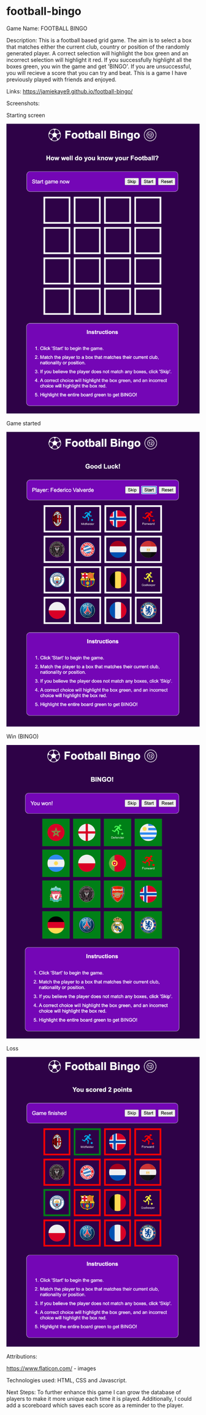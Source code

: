 # football-bingo

Game Name: FOOTBALL BINGO

Description: This is a football based grid game. The aim is to select a box that matches either the current club, country or position of the randomly generated player. A correct selection will highlight the box green and an incorrect selection will highlight it red. If you successfully highlight all the boxes green, you win the game and get 'BINGO'. If you are unsuccessful, you will recieve a score that you can try and beat. This is a game I have previously played with friends and enjoyed.

Links: https://jamiekaye9.github.io/football-bingo/

Screenshots:

Starting screen

<img src="https://raw.githubusercontent.com/jamiekaye9/football-bingo/refs/heads/main/images/startscreen.png" alt="start screen">

Game started

<img src="https://raw.githubusercontent.com/jamiekaye9/football-bingo/refs/heads/main/images/gamestart.png" alt="game start">

Win (BINGO)

<img src="https://raw.githubusercontent.com/jamiekaye9/football-bingo/refs/heads/main/images/win.png" alt="win">

Loss

<img src="https://raw.githubusercontent.com/jamiekaye9/football-bingo/refs/heads/main/images/loss.png" alt="loss">

Attributions:

https://www.flaticon.com/ - images

Technologies used: HTML, CSS and Javascript.

Next Steps: To further enhance this game I can grow the database of players to make it more unique each time it is played. Additionally, I could add a scoreboard which saves each score as a reminder to the player.




